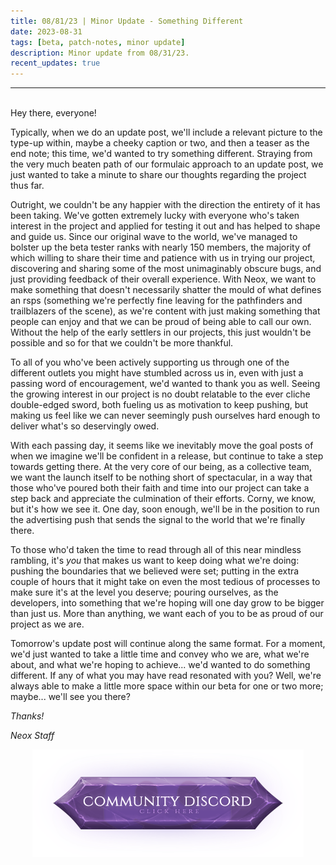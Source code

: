 ```yaml
---
title: 08/81/23 | Minor Update - Something Different
date: 2023-08-31
tags: [beta, patch-notes, minor update]
description: Minor update from 08/31/23.
recent_updates: true
---
```


***
<br>
Hey there, everyone!

Typically, when we do an update post, we'll include a relevant picture to the type-up within, maybe a cheeky caption or two, and then a teaser as the end note; this time, we'd wanted to try something different. Straying from the very much beaten path of our formulaic approach to an update post, we just wanted to take a minute to share our thoughts regarding the project thus far.

Outright, we couldn't be any happier with the direction the entirety of it has been taking. We've gotten extremely lucky with everyone who's taken interest in the project and applied for testing it out and has helped to shape and guide us. Since our original wave to the world, we've managed to bolster up the beta tester ranks with nearly 150 members, the majority of which willing to share their time and patience with us in trying our project, discovering and sharing some of the most unimaginably obscure bugs, and just providing feedback of their overall experience. With Neox, we want to make something that doesn't necessarily shatter the mould of what defines an rsps (something we're perfectly fine leaving for the pathfinders and trailblazers of the scene), as we're content with just making something that people can enjoy and that we can be proud of being able to call our own. Without the help of the early settlers in our projects, this just wouldn't be possible and so for that we couldn't be more thankful.

To all of you who've been actively supporting us through one of the different outlets you might have stumbled across us in, even with just a passing word of encouragement, we'd wanted to thank you as well. Seeing the growing interest in our project is no doubt relatable to the ever cliche double-edged sword, both fueling us as motivation to keep pushing, but making us feel like we can never seemingly push ourselves hard enough to deliver what's so deservingly owed.

With each passing day, it seems like we inevitably move the goal posts of when we imagine we'll be confident in a release, but continue to take a step towards getting there. At the very core of our being, as a collective team, we want the launch itself to be nothing short of spectacular, in a way that those who've poured both their faith and time into our project can take a step back and appreciate the culmination of their efforts. Corny, we know, but it's how we see it. One day, soon enough, we'll be in the position to run the advertising push that sends the signal to the world that we're finally there.

To those who'd taken the time to read through all of this near mindless rambling, it's <em>you</em> that makes us want to keep doing what we're doing: pushing the boundaries that we believed were set; putting in the extra couple of hours that it might take on even the most tedious of processes to make sure it's at the level you deserve; pouring ourselves, as the developers, into something that we're hoping will one day grow to be bigger than just us. More than anything, we want each of you to be as proud of our project as we are.

Tomorrow's update post will continue along the same format. For a moment, we'd just wanted to take a little time and convey who we are, what we're about, and what we're hoping to achieve... we'd wanted to do something different. If any of what you may have read resonated with you? Well, we're always able to make a little more space within our beta for one or two more; maybe... we'll see you there?

<em>Thanks!

<em>Neox Staff<br>

<div class="spacer-medium"></div>
<center><a href="https://discord.com/invite/neoxps"><img src="/assets/img/JoinDiscord.png"></a></center>
